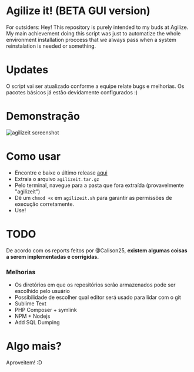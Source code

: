 # Agilize it! (BETA GUI version)
For outsiders: Hey! This repository is purely intended to my buds at Agilize. My main achievement doing this script was just to automatize the whole environment installation proccess that we always pass when a system reinstalation is needed or something. 

# Updates
O script vai ser atualizado conforme a equipe relate bugs e melhorias. Os pacotes básicos já estão devidamente configurados :)

# Demonstração
![agilizeit screenshot](https://raw.githubusercontent.com/vaporwavie/agilizeit/master/agilizeit.png )

# Como usar
* Encontre e baixe o último release [aqui](https://github.com/vaporwavie/agilizeit/releases)
* Extraia o arquivo <code>agilizeit.tar.gz</code>
* Pelo terminal, navegue para a pasta que fora extraída (provavelmente "agilizeit")
* Dê um <code>chmod +x</code> em <code>agilizeit.sh</code> para garantir as permissões de execução corretamente.
* Use!

# TODO

De acordo com os reports feitos por @Calison25, **existem algumas coisas a serem implementadas e corrigidas.**

### Melhorias
* Os diretórios em que os repositórios serão armazenados pode ser escolhido pelo usuário
* Possibilidade de escolher qual editor será usado para lidar com o git
* Sublime Text
* PHP Composer + symlink 
* NPM + Nodejs
* Add SQL Dumping

# Algo mais?
Aproveitem! :D
